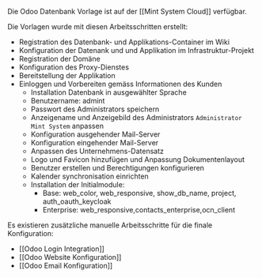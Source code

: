 Die Odoo Datenbank Vorlage ist auf der [[Mint System Cloud]] verfügbar.

Die Vorlagen wurde mit diesen Arbeitsschritten erstellt:

* Registration des Datenbank- und Applikations-Container im Wiki
* Konfiguration der Datenank und und Applikation im Infrastruktur-Projekt
* Registration der Domäne
* Konfiguration des Proxy-Dienstes
* Bereitstellung der Applikation
* Einloggen und Vorbereiten gemäss Informationen des Kunden
	* Installation Datenbank in ausgewählter Sprache
	* Benutzername: admint
	* Passwort des Administrators speichern
	* Anzeigename und Anzeigebild des Administrators `Administrator Mint System` anpassen
	* Konfiguration ausgehender Mail-Server
	* Konfiguration eingehender Mail-Server
	* Anpassen des Unternehmens-Datensatz
	* Logo und Favicon hinzufügen und Anpassung Dokumentenlayout
	* Benutzer erstellen und Berechtigungen konfigurieren
	* Kalender synchronisation einrichten
	* Installation der Initialmodule:
		* Base: web_color, web_responsive, show_db_name, project, auth_oauth_keycloak
		* Enterprise: web_responsive,contacts_enterprise,ocn_client

Es existieren zusätzliche manuelle Arbeitsschritte für die finale Konfiguration:

* [[Odoo Login Integration]]
* [[Odoo Website Konfiguration]]
* [[Odoo Email Konfiguration]]